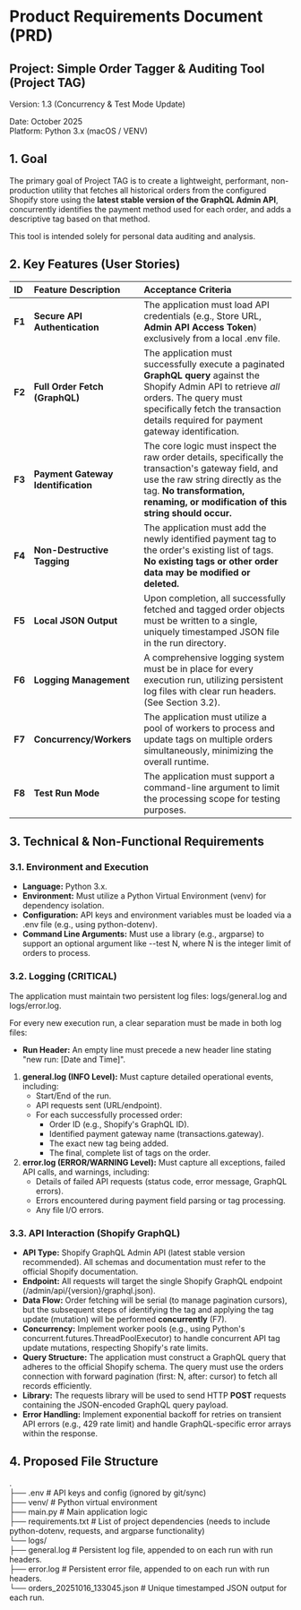 # **Product Requirements Document (PRD)**

## **Project: Simple Order Tagger & Auditing Tool (Project TAG)**

Version: 1.3 (Concurrency & Test Mode Update)  

Date: October 2025  
Platform: Python 3.x (macOS / VENV)

## **1\. Goal**

The primary goal of Project TAG is to create a lightweight, performant, non-production utility that fetches all historical orders from the configured Shopify store using the **latest stable version of the GraphQL Admin API**, concurrently identifies the payment method used for each order, and adds a descriptive tag based on that method.

This tool is intended solely for personal data auditing and analysis.

## **2\. Key Features (User Stories)**

| ID | Feature Description | Acceptance Criteria |
| :---- | :---- | :---- |
| **F1** | **Secure API Authentication** | The application must load API credentials (e.g., Store URL, **Admin API Access Token**) exclusively from a local .env file. |
| **F2** | **Full Order Fetch (GraphQL)** | The application must successfully execute a paginated **GraphQL query** against the Shopify Admin API to retrieve *all* orders. The query must specifically fetch the transaction details required for payment gateway identification. |
| **F3** | **Payment Gateway Identification** | The core logic must inspect the raw order details, specifically the transaction's gateway field, and use the raw string directly as the tag. **No transformation, renaming, or modification of this string should occur.** |
| **F4** | **Non-Destructive Tagging** | The application must add the newly identified payment tag to the order's existing list of tags. **No existing tags or other order data may be modified or deleted.** |
| **F5** | **Local JSON Output** | Upon completion, all successfully fetched and tagged order objects must be written to a single, uniquely timestamped JSON file in the run directory. |
| **F6** | **Logging Management** | A comprehensive logging system must be in place for every execution run, utilizing persistent log files with clear run headers. (See Section 3.2). |
| **F7** | **Concurrency/Workers** | The application must utilize a pool of workers to process and update tags on multiple orders simultaneously, minimizing the overall runtime. |
| **F8** | **Test Run Mode** | The application must support a command-line argument to limit the processing scope for testing purposes. |

## **3\. Technical & Non-Functional Requirements**

### **3.1. Environment and Execution**

* **Language:** Python 3.x.  
* **Environment:** Must utilize a Python Virtual Environment (venv) for dependency isolation.  
* **Configuration:** API keys and environment variables must be loaded via a .env file (e.g., using python-dotenv).  
* **Command Line Arguments:** Must use a library (e.g., argparse) to support an optional argument like \--test N, where N is the integer limit of orders to process.

### **3.2. Logging (CRITICAL)**

The application must maintain two persistent log files: logs/general.log and logs/error.log.

For every new execution run, a clear separation must be made in both log files:

* **Run Header:** An empty line must precede a new header line stating "new run: \[Date and Time\]".  
1. **general.log (INFO Level):** Must capture detailed operational events, including:  
   * Start/End of the run.  
   * API requests sent (URL/endpoint).  
   * For each successfully processed order:  
     * Order ID (e.g., Shopify's GraphQL ID).  
     * Identified payment gateway name (transactions.gateway).  
     * The exact new tag being added.  
     * The final, complete list of tags on the order.  
2. **error.log (ERROR/WARNING Level):** Must capture all exceptions, failed API calls, and warnings, including:  
   * Details of failed API requests (status code, error message, GraphQL errors).  
   * Errors encountered during payment field parsing or tag processing.  
   * Any file I/O errors.

### **3.3. API Interaction (Shopify GraphQL)**

* **API Type:** Shopify GraphQL Admin API (latest stable version recommended). All schemas and documentation must refer to the official Shopify documentation.  
* **Endpoint:** All requests will target the single Shopify GraphQL endpoint (/admin/api/{version}/graphql.json).  
* **Data Flow:** Order fetching will be serial (to manage pagination cursors), but the subsequent steps of identifying the tag and applying the tag update (mutation) will be performed **concurrently** (F7).  
* **Concurrency:** Implement worker pools (e.g., using Python's concurrent.futures.ThreadPoolExecutor) to handle concurrent API tag update mutations, respecting Shopify's rate limits.  
* **Query Structure:** The application must construct a GraphQL query that adheres to the official Shopify schema. The query must use the orders connection with forward pagination (first: N, after: cursor) to fetch all records efficiently.  
* **Library:** The requests library will be used to send HTTP **POST** requests containing the JSON-encoded GraphQL query payload.  
* **Error Handling:** Implement exponential backoff for retries on transient API errors (e.g., 429 rate limit) and handle GraphQL-specific error arrays within the response.

## **4\. Proposed File Structure**

.  
├── .env                  \# API keys and config (ignored by git/sync)  
├── venv/                 \# Python virtual environment  
├── main.py               \# Main application logic  
├── requirements.txt      \# List of project dependencies (needs to include python-dotenv, requests, and argparse functionality)  
└── logs/  
    ├── general.log         \# Persistent log file, appended to on each run with run headers.  
    ├── error.log           \# Persistent error file, appended to on each run with run headers.  
    └── orders\_20251016\_133045.json \# Unique timestamped JSON output for each run.  
